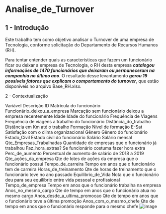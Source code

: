 # Analise_de_Turnover

## 1 - Introdução
Este trabalho tem como objetivo analisar o Turnover de uma empresa de Tecnologia, conforme solicitação do Departamento de Recursos Humanos (RH). 

Para tentar entender quais as características que fazem um funcionário ficar ou deixar a empresa de Tecnologia, o RH desta empresa ***catalogou informações de 1470 funcionários que deixaram ou permaneceram na companhia no último ano***. 
O resultado desse levantamento ***gerou 19 possíveis fatores que explicam o comportamento do turnover***, que estão disponíveis no arquivo Base_RH.xlsx. 

2 - Contextualização


Variável	Descrição
ID	Matrícula do funcionário
Funcionário_deixou_a_empresa	Marcação sem funcionário deixou a empresa recentemente
Idade	Idade do funcionário
Frequência de Viagens	Frequência de viagens a trabalho do funcionário
Distância_do_trabalho	Distância em Km até o trabalho
Formação	Nível de formação
E-Sat	Satisfação com o clima organizacional
Gênero	Gênero do funcionário
Estado_Civil	Estado civil do funcionário
Salário	Salário mensal
Qte_Empresas_Trabalhadas	Quantidade de empresas que o funcionário já trabalhou
Faz_hora_extras?	Se funcionário costuma fazer hora extra
Perc_de_aumento	Percentual de aumento de salário de 2018 a 2019
Qte_ações_da_empresa	Qte de lotes de ações da empresa que o funcionário possui
Tempo_de_carreira	Tempo em anos que o funcionário tem de carreira
Horas_de_treinamento	Qte de horas de treinamento que o funcionário teve no ano passado
Equilibrio_de_Vida	Nota que o funcionário deu para seu equilibrio entre vida pessoal e profissional
Tempo_de_empresa	Tempo em anos que o funcionário trabalha na empresa
Anos_no_mesmo_cargo	Qte de tempo em anos que o funcionário atua no mesmo cargo
Anos_desde_a_ultima_promocao	Qte de tempo em anos que o funcionário teve a última promoção
Anos_com_o_mesmo_chefe	Qte de tempo em anos que o funcionário responde para o mesmo chefe
![image](https://github.com/Mrogerioventura/Analise_de_Turnover/assets/67667695/a8f8dec7-2fd9-4cc9-9fa6-4f8522bb36fc)

